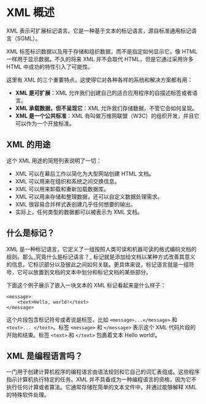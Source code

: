 # XML 概述

XML 表示可扩展标记语言。它是一种基于文本的标记语言，源自标准通用标记语言（SGML）。

XML 标签标识数据以及用于存储和组织数据，而不是指定如何显示它，像 HTML 一样用于显示数据。不久的将来 XML 并不会取代 HTML，但是它通过采用许多 HTML 中成功的特性引入了可能性。

这里有 XML 的三个重要特点，这使得它对各种各样的系统和解决方案都有用：

- __XML 是可扩展__：XML 允许我们创建自己的适合应用程序的自描述标签或者语言。
- __XML 承载数据，但不呈现它__：XML 允许我们存储数据，不管它会如何呈现。
- __XML 是一个公共标准__：XML 有叫做万维网联盟（W3C）的组织开发，并且它可以作为一个开放标准。

## XML 的用途

这个 XML 用途的简短列表说明了一切：

- XML 可以在幕后工作以简化为大型网站创建 HTML 文档。
- XML 可以用来在组织和系统之间交换信息。
- XML 可以用来卸载和重新加载数据库。
- XML 可以用来存储和整理数据，还可以自定义数据处理需求。
- XML 很容易合并样式表创建几乎任何想要的输出。
- 实际上，任何类型的数据都可以被表示为 XML 文档。

## 什么是标记？

XML 是一种标记语言，它定义了一组按照人类可读和机器可读的格式编码文档的规则。那么_究竟什么是标记语言？_ 标记就是添加给文档以某种方式改善其意义的信息，它标识部分以及彼此之间如何关联。更具体来说，标记语言就是一组符号，它可以放置到文档的文本中划分和标记文档的某些部分。

下面这个例子展示了嵌入一块文本的 XML 标记看起来是什么样子：

```
<message>
	<text>Hello, world!</text>
</message>
```

这个片段包含标记符号或者说是标签，比如 `<message>...</message>` 和 `<text>... </text>`。标签 `<message>` 和 `</message>` 表示这个 XML 代码片段的开始和结束。标签 `<text>` 和 `</text>` 包裹着文本 Hello world!。

## XML 是编程语言吗？

一门用于创建计算机程序的编程语言由语法规则和它自己的词汇表组成。这些程序指示计算机执行特定的任务。XML 并不具备成为一种编程语言的资格，因为它不执行任何计算或者算法。它通常存储在简单的文本文件中，并通过能够解释 XML 的特殊软件处理。